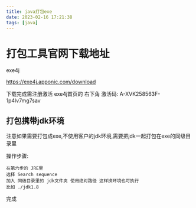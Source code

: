 ```yaml
---
title: java打包exe
date: 2023-02-16 17:21:38
tags: [java]
---
```


# 打包工具官网下载地址
exe4j

https://exe4j.apponic.com/download

下载完成需注册激活
exe4j首页的 右下角 
激活码: A-XVK258563F-1p4lv7mg7sav

<!--more-->

## 打包携带jdk环境

注意如果需要打包成exe,不使用客户的jdk环境,需要把jdk一起打包在exe的同级目录里

操作步骤:

    在第六步的 JRE里
    选择 Search sequence
    加入 同级目录里的 jdk文件夹 使用绝对路径 这样换环境也可执行
    比如 ./jdk1.8

完成
